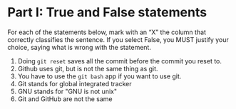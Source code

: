 # Part I: True and False statements

For each of the statements below, mark with an “X” the column that correctly classifies the sentence. If you select False, you MUST justify your choice, saying what is wrong with the statement.

1. Doing `git reset` saves all the commit before the commit you reset to.
2. Github uses git, but is not the same thing as git.
3. You have to use the `git bash` app if you want to use git.
4. Git stands for global integrated tracker
5. GNU stands for "GNU is not unix"
6. Git and GitHub are not the same